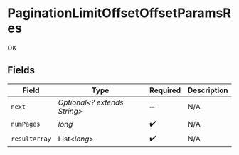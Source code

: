 # PaginationLimitOffsetOffsetParamsRes

OK


## Fields

| Field                        | Type                         | Required                     | Description                  |
| ---------------------------- | ---------------------------- | ---------------------------- | ---------------------------- |
| `next`                       | *Optional<? extends String>* | :heavy_minus_sign:           | N/A                          |
| `numPages`                   | *long*                       | :heavy_check_mark:           | N/A                          |
| `resultArray`                | List<*long*>                 | :heavy_check_mark:           | N/A                          |